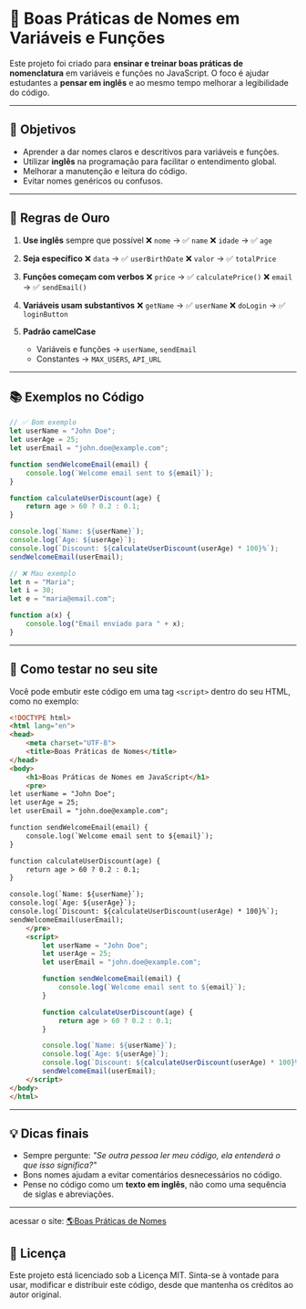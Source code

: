 # 📝 Boas Práticas de Nomes em Variáveis e Funções

Este projeto foi criado para **ensinar e treinar boas práticas de nomenclatura** em variáveis e funções no JavaScript.
O foco é ajudar estudantes a **pensar em inglês** e ao mesmo tempo melhorar a legibilidade do código.

---

## 🎯 Objetivos

* Aprender a dar nomes claros e descritivos para variáveis e funções.
* Utilizar **inglês** na programação para facilitar o entendimento global.
* Melhorar a manutenção e leitura do código.
* Evitar nomes genéricos ou confusos.

---

## 📌 Regras de Ouro

1. **Use inglês** sempre que possível
   ❌ `nome` → ✅ `name`
   ❌ `idade` → ✅ `age`

2. **Seja específico**
   ❌ `data` → ✅ `userBirthDate`
   ❌ `valor` → ✅ `totalPrice`

3. **Funções começam com verbos**
   ❌ `price` → ✅ `calculatePrice()`
   ❌ `email` → ✅ `sendEmail()`

4. **Variáveis usam substantivos**
   ❌ `getName` → ✅ `userName`
   ❌ `doLogin` → ✅ `loginButton`

5. **Padrão camelCase**

   * Variáveis e funções → `userName`, `sendEmail`
   * Constantes → `MAX_USERS`, `API_URL`

---

## 📚 Exemplos no Código

```javascript
// ✅ Bom exemplo
let userName = "John Doe"; 
let userAge = 25;
let userEmail = "john.doe@example.com";

function sendWelcomeEmail(email) {
    console.log(`Welcome email sent to ${email}`);
}

function calculateUserDiscount(age) {
    return age > 60 ? 0.2 : 0.1;
}

console.log(`Name: ${userName}`);
console.log(`Age: ${userAge}`);
console.log(`Discount: ${calculateUserDiscount(userAge) * 100}%`);
sendWelcomeEmail(userEmail);

// ❌ Mau exemplo
let n = "Maria";
let i = 30;
let e = "maria@email.com";

function a(x) {
    console.log("Email enviado para " + x);
}
```

---

## 🚀 Como testar no seu site

Você pode embutir este código em uma tag `<script>` dentro do seu HTML, como no exemplo:

```html
<!DOCTYPE html>
<html lang="en">
<head>
    <meta charset="UTF-8">
    <title>Boas Práticas de Nomes</title>
</head>
<body>
    <h1>Boas Práticas de Nomes em JavaScript</h1>
    <pre>
let userName = "John Doe"; 
let userAge = 25;
let userEmail = "john.doe@example.com";

function sendWelcomeEmail(email) {
    console.log(`Welcome email sent to ${email}`);
}

function calculateUserDiscount(age) {
    return age > 60 ? 0.2 : 0.1;
}

console.log(`Name: ${userName}`);
console.log(`Age: ${userAge}`);
console.log(`Discount: ${calculateUserDiscount(userAge) * 100}%`);
sendWelcomeEmail(userEmail);
    </pre>
    <script>
        let userName = "John Doe"; 
        let userAge = 25;
        let userEmail = "john.doe@example.com";

        function sendWelcomeEmail(email) {
            console.log(`Welcome email sent to ${email}`);
        }

        function calculateUserDiscount(age) {
            return age > 60 ? 0.2 : 0.1;
        }

        console.log(`Name: ${userName}`);
        console.log(`Age: ${userAge}`);
        console.log(`Discount: ${calculateUserDiscount(userAge) * 100}%`);
        sendWelcomeEmail(userEmail);
    </script>
</body>
</html>
```

---

## 💡 Dicas finais

* Sempre pergunte: *"Se outra pessoa ler meu código, ela entenderá o que isso significa?"*
* Bons nomes ajudam a evitar comentários desnecessários no código.
* Pense no código como um **texto em inglês**, não como uma sequência de siglas e abreviações.
  
---
acessar o site: [🌎Boas Práticas de Nomes](https://alessandrovitorio.github.io/english-programming/)

## 📄 Licença

Este projeto está licenciado sob a Licença MIT. Sinta-se à vontade para usar, modificar e distribuir este código, desde que mantenha os créditos ao autor original.
